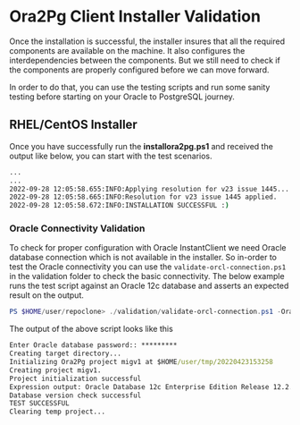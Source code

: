 # Ora2Pg Client Installer Validation

Once the installation is successful, the installer insures that all the required components are available on the machine. It also configures the interdependencies between the components. But we still need to check if the components are properly configured before we can move forward.

In order to do that, you can use the testing scripts and run some sanity testing before starting on your Oracle to PostgreSQL journey.

## RHEL/CentOS Installer

Once you have successfully run the **installora2pg.ps1** and received the output like below, you can start with the test scenarios.

```cmd
...
...
2022-09-28 12:05:58.655:INFO:Applying resolution for v23 issue 1445...
2022-09-28 12:05:58.665:INFO:Resolution for v23 issue 1445 applied.
2022-09-28 12:05:58.672:INFO:INSTALLATION SUCCESSFUL :)
```

### Oracle Connectivity Validation

To check for proper configuration with Oracle InstantClient we need Oracle database connection which is not available in the installer. So in-order to test the Oracle connectivity you can use the ```validate-orcl-connection.ps1``` in the validation folder to check the basic connectivity. The below example runs the test script against an Oracle 12c database and asserts an expected result on the output.

```powershell
PS $HOME/user/repoclone> ./validation/validate-orcl-connection.ps1 -OracleDNS "dbi:Oracle:host=X.X.X.X;sid=orcl;port=1521" -OracleUser "system" -ExpectedResult "12c Enterprise Edition Release 12.2.0.1.0"
```

The output of the above script looks like this

```cmd
Enter Oracle database password:: *********
Creating target directory...
Initializing Ora2Pg project migv1 at $HOME/user/tmp/20220423153258
Creating project migv1.
Project initialization successful
Expression output: Oracle Database 12c Enterprise Edition Release 12.2.0.1.0
Database version check successful
TEST SUCCESSFUL
Clearing temp project...
```
